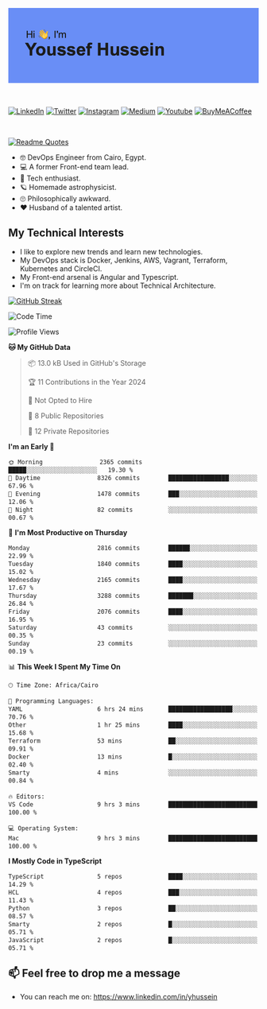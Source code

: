 [![Youssef's GitHub Banner](./assets/youssef-hussein.png)](https://github.com/yorki404)

</br>

[![LinkedIn](https://img.shields.io/badge/linkedin-%230077B5.svg?style=for-the-badge&logo=linkedin&logoColor=white)](https://www.linkedin.com/in/yhussein/)
[![Twitter](https://img.shields.io/badge/devqik_-%231DA1F2.svg?style=for-the-badge&logo=Twitter&logoColor=white)](https://twitter.com/devqik_)
[![Instagram](https://img.shields.io/badge/devqik-E4405F?style=for-the-badge&logo=Instagram&logoColor=white)](https://instagram.com/devqik)
[![Medium](https://img.shields.io/badge/Medium-12100E?style=for-the-badge&logo=medium&logoColor=white)](https://medium.com/@devqik)
[![Youtube](https://img.shields.io/badge/YouTube-FF0000?style=for-the-badge&logo=youtube&logoColor=white)](https://www.youtube.com/@devqik)
[![BuyMeACoffee](https://img.shields.io/badge/Buy%20Me%20a%20Coffee-ffdd00?style=for-the-badge&logo=buy-me-a-coffee&logoColor=black)](https://www.buymeacoffee.com/devqik)

</br>

[![Readme Quotes](https://quotes-github-readme.vercel.app/api?type=horizontal&theme=dark)](https://github.com/piyushsuthar/github-readme-quotes)


- :nerd_face: DevOps Engineer from Cairo, Egypt.
- :computer: A former Front-end team lead.
- :satellite: Tech enthusiast.
- :ringed_planet: Homemade astrophysicist.
- :roll_eyes: Philosophically awkward.
- :heart: Husband of a talented artist.

## My Technical Interests

- I like to explore new trends and learn new technologies.
- My DevOps stack is Docker, Jenkins, AWS, Vagrant, Terraform, Kubernetes and CircleCI.
- My Front-end arsenal is Angular and Typescript.
- I'm on track for learning more about Technical Architecture.

[![GitHub Streak](https://github-readme-streak-stats.herokuapp.com/?user=devqik&theme=dark)](https://git.io/streak-stats)

<!--START_SECTION:waka-->
![Code Time](http://img.shields.io/badge/Code%20Time-644%20hrs%2013%20mins-blue)

![Profile Views](http://img.shields.io/badge/Profile%20Views-0-blue)

**🐱 My GitHub Data** 

> 📦 13.0 kB Used in GitHub's Storage 
 > 
> 🏆 11 Contributions in the Year 2024
 > 
> 🚫 Not Opted to Hire
 > 
> 📜 8 Public Repositories 
 > 
> 🔑 12 Private Repositories 
 > 
**I'm an Early 🐤** 

```text
🌞 Morning                2365 commits        █████░░░░░░░░░░░░░░░░░░░░   19.30 % 
🌆 Daytime                8326 commits        █████████████████░░░░░░░░   67.96 % 
🌃 Evening                1478 commits        ███░░░░░░░░░░░░░░░░░░░░░░   12.06 % 
🌙 Night                  82 commits          ░░░░░░░░░░░░░░░░░░░░░░░░░   00.67 % 
```
📅 **I'm Most Productive on Thursday** 

```text
Monday                   2816 commits        ██████░░░░░░░░░░░░░░░░░░░   22.99 % 
Tuesday                  1840 commits        ████░░░░░░░░░░░░░░░░░░░░░   15.02 % 
Wednesday                2165 commits        ████░░░░░░░░░░░░░░░░░░░░░   17.67 % 
Thursday                 3288 commits        ███████░░░░░░░░░░░░░░░░░░   26.84 % 
Friday                   2076 commits        ████░░░░░░░░░░░░░░░░░░░░░   16.95 % 
Saturday                 43 commits          ░░░░░░░░░░░░░░░░░░░░░░░░░   00.35 % 
Sunday                   23 commits          ░░░░░░░░░░░░░░░░░░░░░░░░░   00.19 % 
```


📊 **This Week I Spent My Time On** 

```text
🕑︎ Time Zone: Africa/Cairo

💬 Programming Languages: 
YAML                     6 hrs 24 mins       ██████████████████░░░░░░░   70.76 % 
Other                    1 hr 25 mins        ████░░░░░░░░░░░░░░░░░░░░░   15.68 % 
Terraform                53 mins             ██░░░░░░░░░░░░░░░░░░░░░░░   09.91 % 
Docker                   13 mins             █░░░░░░░░░░░░░░░░░░░░░░░░   02.40 % 
Smarty                   4 mins              ░░░░░░░░░░░░░░░░░░░░░░░░░   00.84 % 

🔥 Editors: 
VS Code                  9 hrs 3 mins        █████████████████████████   100.00 % 

💻 Operating System: 
Mac                      9 hrs 3 mins        █████████████████████████   100.00 % 
```

**I Mostly Code in TypeScript** 

```text
TypeScript               5 repos             ████░░░░░░░░░░░░░░░░░░░░░   14.29 % 
HCL                      4 repos             ███░░░░░░░░░░░░░░░░░░░░░░   11.43 % 
Python                   3 repos             ██░░░░░░░░░░░░░░░░░░░░░░░   08.57 % 
Smarty                   2 repos             █░░░░░░░░░░░░░░░░░░░░░░░░   05.71 % 
JavaScript               2 repos             █░░░░░░░░░░░░░░░░░░░░░░░░   05.71 % 
```




<!--END_SECTION:waka-->

## 📫 Feel free to drop me a message
- You can reach me on: https://www.linkedin.com/in/yhussein
